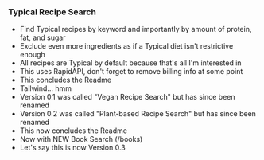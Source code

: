 ### Typical Recipe Search

- Find Typical recipes by keyword and importantly by amount of protein, fat, and sugar
- Exclude even more ingredients as if a Typical diet isn't restrictive enough
- All recipes are Typical by default because that's all I'm interested in
- This uses RapidAPI, don't forget to remove billing info at some point
- This concludes the Readme
- Tailwind... hmm
- Version 0.1 was called "Vegan Recipe Search" but has since been renamed 
- Version 0.2 was called "Plant-based Recipe Search" but has since been renamed
- This now concludes the Readme
- Now with NEW Book Search (/books)
- Let's say this is now Version 0.3
